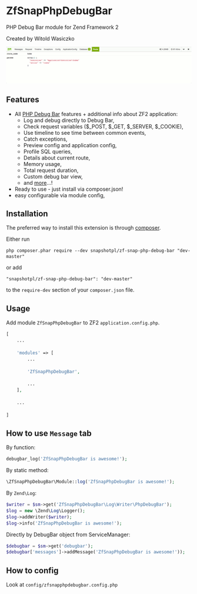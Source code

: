 ZfSnapPhpDebugBar
=================

PHP Debug Bar module for Zend Framework 2

Created by Witold Wasiczko

![PHP Debug Bar Messages](docs/img/demo.gif)

Features
--------

* All [PHP Debug Bar](http://phpdebugbar.com/) features + additional info about ZF2 application:
  * Log and debug directly to Debug Bar,
  * Check request variables ($_POST, $_GET, $_SERVER, $_COOKIE),
  * Use timeline to see time between common events,
  * Catch exceptions,
  * Preview config and application config,
  * Profile SQL queries,
  * Details about current route,
  * Memory usage,
  * Total request duration,
  * Custom debug bar view,
  * and [more](http://phpdebugbar.com/)...!
* Ready to use - just install via composer.json!
* easy configurable via module config,

Installation
------------

The preferred way to install this extension is through [composer](http://getcomposer.org/download/).

Either run

```
php composer.phar require --dev snapshotpl/zf-snap-php-debug-bar "dev-master"
```

or add

```
"snapshotpl/zf-snap-php-debug-bar": "dev-master"
```

to the `require-dev` section of your `composer.json` file.

Usage
-----

Add module `ZfSnapPhpDebugBar` to ZF2 `application.config.php`.

```php
[
    ...

    'modules' => [       
        ...

        'ZfSnapPhpDebugBar',

        ...
    ],

    ...

]
```

How to use `Message` tab
------------------------

By function:

```php
debugbar_log('ZfSnapPhpDebugBar is awesome!');
```

By static method:

```php
\ZfSnapPhpDebugBar\Module::log('ZfSnapPhpDebugBar is awesome!');
```

By `Zend\Log`:

```php
$writer = $sm->get('ZfSnapPhpDebugBar\Log\Writer\PhpDebugBar');
$log = new \Zend\Log\Logger();
$log->addWriter($writer);
$log->info('ZfSnapPhpDebugBar is awesome!');
```

Directly by DebugBar object from ServiceManager:
```php
$debugbar = $sm->get('debugbar');
$debugbar['messages']->addMessage('ZfSnapPhpDebugBar is awesome!'));
```

How to config
-------------
Look at `config/zfsnapphpdebugbar.config.php`
